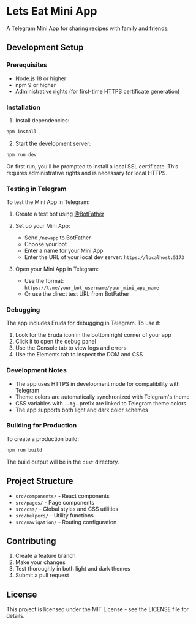 # Lets Eat Mini App

A Telegram Mini App for sharing recipes with family and friends.

## Development Setup

### Prerequisites

- Node.js 18 or higher
- npm 9 or higher
- Administrative rights (for first-time HTTPS certificate generation)

### Installation

1. Install dependencies:
```bash
npm install
```

2. Start the development server:
```bash
npm run dev
```

On first run, you'll be prompted to install a local SSL certificate. This requires administrative rights and is necessary for local HTTPS.

### Testing in Telegram

To test the Mini App in Telegram:

1. Create a test bot using [@BotFather](https://t.me/BotFather)
2. Set up your Mini App:
   - Send `/newapp` to BotFather
   - Choose your bot
   - Enter a name for your Mini App
   - Enter the URL of your local dev server: `https://localhost:5173`

3. Open your Mini App in Telegram:
   - Use the format: `https://t.me/your_bot_username/your_mini_app_name`
   - Or use the direct test URL from BotFather

### Debugging

The app includes Eruda for debugging in Telegram. To use it:

1. Look for the Eruda icon in the bottom right corner of your app
2. Click it to open the debug panel
3. Use the Console tab to view logs and errors
4. Use the Elements tab to inspect the DOM and CSS

### Development Notes

- The app uses HTTPS in development mode for compatibility with Telegram
- Theme colors are automatically synchronized with Telegram's theme
- CSS variables with `--tg-` prefix are linked to Telegram theme colors
- The app supports both light and dark color schemes

### Building for Production

To create a production build:

```bash
npm run build
```

The build output will be in the `dist` directory.

## Project Structure

- `src/components/` - React components
- `src/pages/` - Page components
- `src/css/` - Global styles and CSS utilities
- `src/helpers/` - Utility functions
- `src/navigation/` - Routing configuration

## Contributing

1. Create a feature branch
2. Make your changes
3. Test thoroughly in both light and dark themes
4. Submit a pull request

## License

This project is licensed under the MIT License - see the LICENSE file for details.
